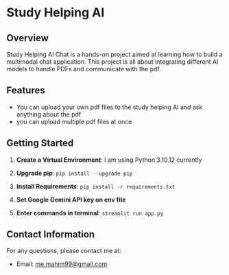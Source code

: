 # Study Helping AI 
## Overview

Study Helping AI Chat is a hands-on project aimed at learning how to build a multimodal chat application. This project is all about integrating different AI models to handle PDFs and communicate with the pdf.


## Features
- You can upload your own pdf files to the study helping AI and ask anything about the pdf 
- you can upload multiple pdf files at once


## Getting Started


1. **Create a Virtual Environment**: I am using Python 3.10.12 currently

2. **Upgrade pip**: ```pip install --upgrade pip```

3. **Install Requirements**: ```pip install -r requirements.txt``` 

4. **Set Google Gemini API key on env file**

5. **Enter commands in terminal**:  ```streamlit run app.py```



## Contact Information

For any questions, please contact me at:

- Email: me.mahim99@gmail.com
